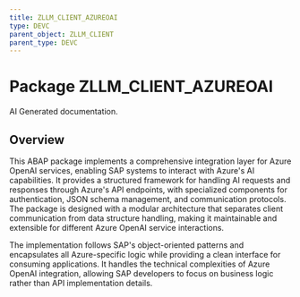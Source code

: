 ```yaml
---
title: ZLLM_CLIENT_AZUREOAI
type: DEVC
parent_object: ZLLM_CLIENT
parent_type: DEVC
---
```


# Package ZLLM_CLIENT_AZUREOAI

AI Generated documentation.
## Overview
This ABAP package implements a comprehensive integration layer for Azure OpenAI services, enabling SAP systems to interact with Azure's AI capabilities. It provides a structured framework for handling AI requests and responses through Azure's API endpoints, with specialized components for authentication, JSON schema management, and communication protocols. The package is designed with a modular architecture that separates client communication from data structure handling, making it maintainable and extensible for different Azure OpenAI service interactions.

The implementation follows SAP's object-oriented patterns and encapsulates all Azure-specific logic while providing a clean interface for consuming applications. It handles the technical complexities of Azure OpenAI integration, allowing SAP developers to focus on business logic rather than API implementation details.

